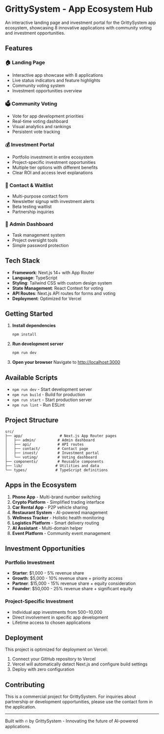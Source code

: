 # GrittySystem - App Ecosystem Hub

An interactive landing page and investment portal for the GrittySystem app ecosystem, showcasing 8 innovative applications with community voting and investment opportunities.

## Features

### 🏠 Landing Page
- Interactive app showcase with 8 applications
- Live status indicators and feature highlights
- Community voting system
- Investment opportunities overview

### 🗳️ Community Voting
- Vote for app development priorities
- Real-time voting dashboard
- Visual analytics and rankings
- Persistent vote tracking

### 💰 Investment Portal
- Portfolio investment in entire ecosystem
- Project-specific investment opportunities
- Multiple tier options with different benefits
- Clear ROI and access level explanations

### 📧 Contact & Waitlist
- Multi-purpose contact form
- Newsletter signup with investment alerts
- Beta testing waitlist
- Partnership inquiries

### 🔧 Admin Dashboard
- Task management system
- Project oversight tools
- Simple password protection

## Tech Stack

- **Framework**: Next.js 14+ with App Router
- **Language**: TypeScript
- **Styling**: Tailwind CSS with custom design system
- **State Management**: React Context for voting
- **API Routes**: Next.js API routes for forms and voting
- **Deployment**: Optimized for Vercel

## Getting Started

1. **Install dependencies**
   ```bash
   npm install
   ```

2. **Run development server**
   ```bash
   npm run dev
   ```

3. **Open your browser**
   Navigate to [http://localhost:3000](http://localhost:3000)

## Available Scripts

- `npm run dev` - Start development server
- `npm run build` - Build for production
- `npm run start` - Start production server
- `npm run lint` - Run ESLint

## Project Structure

```
src/
├── app/                 # Next.js App Router pages
│   ├── admin/          # Admin dashboard
│   ├── api/            # API routes
│   ├── contact/        # Contact page
│   ├── invest/         # Investment portal
│   └── voting/         # Voting dashboard
├── components/         # Reusable components
├── lib/               # Utilities and data
└── types/             # TypeScript definitions
```

## Apps in the Ecosystem

1. **Phone App** - Multi-brand number switching
2. **Crypto Platform** - Simplified trading interface
3. **Car Rental App** - P2P vehicle sharing
4. **Restaurant System** - AI-powered management
5. **Wellness Tracker** - Holistic health monitoring
6. **Logistics Platform** - Smart delivery routing
7. **AI Assistant** - Multi-domain helper
8. **Event Platform** - Community event management

## Investment Opportunities

### Portfolio Investment
- **Starter**: $1,000 - 5% revenue share
- **Growth**: $5,000 - 10% revenue share + priority access
- **Partner**: $15,000 - 15% revenue share + equity consideration
- **Founder**: $50,000 - 25% revenue share + significant equity

### Project-Specific Investment
- Individual app investments from $500-$10,000
- Direct involvement in specific app development
- Lifetime access to chosen applications

## Deployment

This project is optimized for deployment on Vercel:

1. Connect your GitHub repository to Vercel
2. Vercel will automatically detect Next.js and configure build settings
3. Deploy with zero configuration

## Contributing

This is a commercial project for GrittySystem. For inquiries about partnership or development opportunities, please use the contact form in the application.

---

Built with 🔥 by GrittySystem - Innovating the future of AI-powered applications.